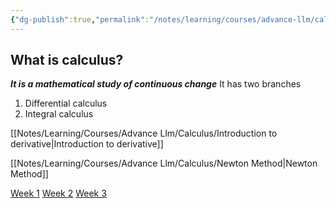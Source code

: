 ```yaml
---
{"dg-publish":true,"permalink":"/notes/learning/courses/advance-llm/calculus/calculus/","title":"Derivatives"}
---
```



## What is calculus?
***It is a mathematical study of continuous change***
It has two branches
1. Differential calculus
2. Integral calculus

[[Notes/Learning/Courses/Advance Llm/Calculus/Introduction to derivative\|Introduction to derivative]]

[[Notes/Learning/Courses/Advance Llm/Calculus/Newton Method\|Newton Method]]


[Week 1](https://d3c33hcgiwev3.cloudfront.net/Wj84GnP7T6G7b5lpVrtxCA_20f6b53e63524b9e83d239b23c1a62f1_C2_W1.pdf?Expires=1724976000&Signature=hcjhWLxCGIeGZIPzESKcA9DeVQvQko4dDOCdwGccylscEj87GljWRmQa8QyxPZ1yISnXLrWuVuxqXUNVrDDvGiaIU8ScMDHYadZDfBnUEIWXVP3qixvCBd9UNabv09DkC4VxbwwpBWp4pOETO3a6pDu13bTuHUzYYk~gq73RcM4_&Key-Pair-Id=APKAJLTNE6QMUY6HBC5A)
[Week 2](https://d3c33hcgiwev3.cloudfront.net/BeZewfdIQ5OXn36eGUvChQ_a998f9d0784541e09f89b98b1f77d3f1_C2_W2.pdf?Expires=1724976000&Signature=Idg-yqDVRjhnUT6h~PFIvpqHMV4AH8dhdrnaYzWukpd7T14H6X-WX0Bs-XUmbm~hmY11O22H8c0D9JJAA-u0An-glY3kLiCu~yUlZ-jKWRMaCmkjaHeTiIr-r33BDKE7aB~TGgVdAucxJYpOguPccCvus~X~HMxztuNOs1lm1CU_&Key-Pair-Id=APKAJLTNE6QMUY6HBC5A)
[Week 3](https://d3c33hcgiwev3.cloudfront.net/dt8Laum9SV-8LgXXdddwIA_8ad8b7c7c8284a32844cde851a28f2f1_C2_W3.pdf?Expires=1724976000&Signature=E4MgVXEi4Fi8UPOPQEGT~cRf49~L3JY1E7U0XhGRJLOS2dQ40kaF2IsZCLmq6MMvlcJ1iPVVOIEe-0Yt2n4~dnUpAmfJsFCRHzjqkw3qgf8ECD7Oe4qLNHRCNXb2DiRQC0z9I1tvs~ooRbdsQJdsSxpV6Dxezm2Q~aCtbntL1fA_&Key-Pair-Id=APKAJLTNE6QMUY6HBC5A)